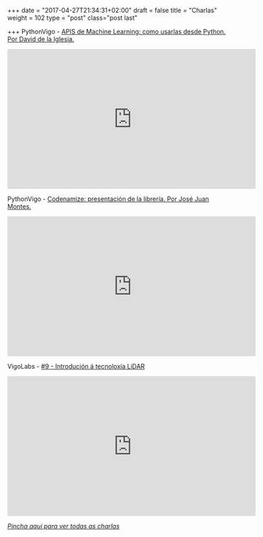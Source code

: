 +++
date = "2017-04-27T21:34:31+02:00"
draft = false
title = "Charlas"
weight = 102
type = "post"
class="post last"

+++
PythonVigo - [APIS de Machine Learning: como usarlas desde Python. Por David de la Iglesia.](https://www.youtube.com/watch?v=WrL5H0Tmq-w)

<iframe width="560" height="315" src="https://www.youtube.com/embed/WrL5H0Tmq-w" frameborder="0" allowfullscreen></iframe>

PythonVigo - [Codenamize: presentación de la librería. Por José Juan Montes.](https://www.youtube.com/watch?v=Q9c0dQTEyc8)

<iframe width="560" height="315" src="https://www.youtube.com/embed/Q9c0dQTEyc8" frameborder="0" allowfullscreen></iframe>

VigoLabs - [#9 - Introdución á tecnoloxía LiDAR](https://www.youtube.com/watch?v=x6wgM2WFX44)

<iframe width="560" height="315" src="https://www.youtube.com/embed/x6wgM2WFX44" frameborder="0" allowfullscreen></iframe>


*[Pincha aquí para ver todas as charlas](./page/videos/)*